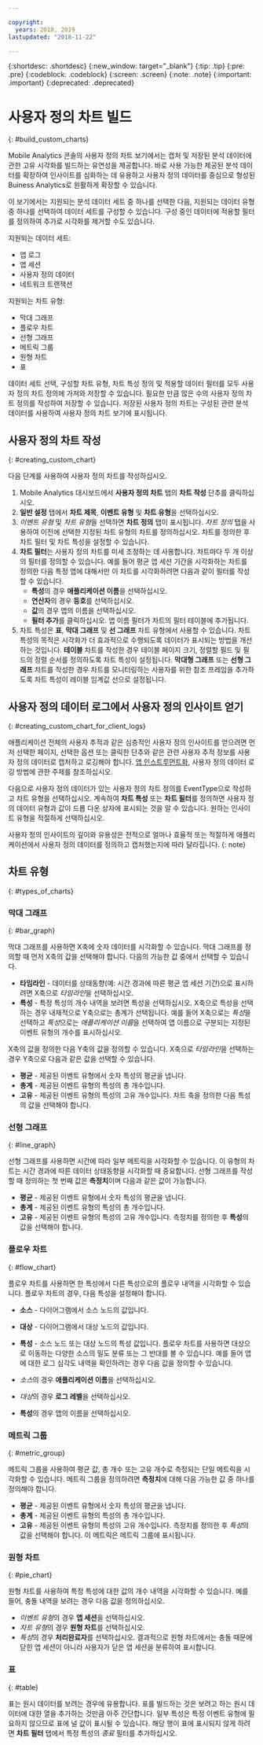 ```yaml
---

copyright:
  years: 2018, 2019
lastupdated: "2018-11-22"

---
```


{:shortdesc: .shortdesc}
{:new_window: target="_blank"}
{:tip: .tip}
{:pre: .pre}
{:codeblock: .codeblock}
{:screen: .screen}
{:note: .note}
{:important: .important}
{:deprecated: .deprecated}

# 사용자 정의 차트 빌드
{: #build_custom_charts}

Mobile Analytics 콘솔의 사용자 정의 차트 보기에서는 캡처 및 저장된 분석 데이터에 관한 고유 시각화를 빌드하는 유연성을 제공합니다. 바로 사용 가능한 제공된 분석 데이터를 확장하여 인사이트를 심화하는 데 유용하고 사용자 정의 데이터를 중심으로 형성된 Buiness Analytics로 원활하게 확장할 수 있습니다.

이 보기에서는 지원되는 분석 데이터 세트 중 하나를 선택한 다음, 지원되는 데이터 유형 중 하나를 선택하여 데이터 세트를 구성할 수 있습니다. 구성 중인 데이터에 적용할 필터를 정의하여 추가로 시각화를 제거할 수도 있습니다.  

지원되는 데이터 세트:
 * 앱 로그
 * 앱 세션
 * 사용자 정의 데이터
 * 네트워크 트랜잭션
 
지원되는 차트 유형:
 * 막대 그래프
 * 플로우 차트
 * 선형 그래프
 * 메트릭 그룹 
 * 원형 차트
 * 표
 
데이터 세트 선택, 구성할 차트 유형, 차트 특성 정의 및 적용할 데이터 필터를 모두 사용자 정의 차트 정의에 가져와 저장할 수 있습니다. 필요한 만큼 많은 수의 사용자 정의 차트 정의를 작성하여 저장할 수 있습니다. 저장된 사용자 정의 차트는 구성된 관련 분석 데이터를 사용하여 사용자 정의 차트 보기에 표시됩니다. 

## 사용자 정의 차트 작성
{: #creating_custom_chart}

다음 단계를 사용하여 사용자 정의 차트를 작성하십시오.

1.  Mobile Analytics 대시보드에서 **사용자 정의 차트** 탭의 **차트 작성** 단추를 클릭하십시오.
2.  **일반 설정** 탭에서 **차트 제목**, **이벤트 유형** 및 **차트 유형**을 선택하십시오.
3.  *이벤트 유형* 및 *차트 유형*을 선택하면 **차트 정의** 탭이 표시됩니다. *차트 정의* 탭을 사용하여 이전에 선택한 지정된 차트 유형의 차트를 정의하십시오. 차트를 정의한 후 차트 필터 및 차트 특성을 설정할 수 있습니다.
4.  **차트 필터**는 사용자 정의 차트를 미세 조정하는 데 사용합니다. 차트마다 두 개 이상의 필터를 정의할 수 있습니다. 예를 들어 평균 앱 세션 기간을 시각화하는 차트를 정의한 다음 특정 앱에 대해서만 이 차트를 시각화하려면 다음과 같이 필터를 작성할 수 있습니다.
    * **특성**의 경우 **애플리케이션 이름**을 선택하십시오.
    * **연산자**의 경우 **등호**를 선택하십시오.
    * **값**의 경우 앱의 이름을 선택하십시오.
    * **필터 추가**를 클릭하십시오.
     앱 이름 필터가 차트의 필터 테이블에 추가됩니다.
5.  차트 특성은 **표**, **막대 그래프** 및 **선 그래프** 차트 유형에서 사용할 수 있습니다. 차트 특성의 목적은 시각화가 더 효과적으로 수행되도록 데이터가 표시되는 방법을 개선하는 것입니다.
    **테이블** 차트를 작성한 경우 테이블 페이지 크기, 정렬할 필드 및 필드의 정렬 순서를 정의하도록 차트 특성이 설정됩니다.
    **막대형 그래프** 또는 **선형 그래프** 차트를 작성한 경우 차트를 모니터링하는 사용자를 위한 참조 프레임을 추가하도록 차트 특성이 레이블 임계값 선으로 설정됩니다.

## 사용자 정의 데이터 로그에서 사용자 정의 인사이트 얻기
{: #creating_custom_chart_for_client_logs}    

애플리케이션 전체의 사용자 추적과 같은 심층적인 사용자 정의 인사이트를 얻으려면 먼저 선택한 페이지, 선택한 옵션 또는 클릭한 단추와 같은 관련 사용자 추적 정보를 사용자 정의 데이터로 캡처하고 로깅해야 합니다. 
[앱 인스트루먼트화](/docs/services/mobilefoundation?topic=mobilefoundation-instrument_your_app#instrument_your_app), 사용자 정의 데이터 로깅 방법에 관한 주제를 참조하십시오.

다음으로 사용자 정의 데이터가 있는 사용자 정의 차트 정의를 EventType으로 작성하고 차트 유형을 선택하십시오. 계속하여 **차트 특성** 또는 **차트 필터**를 정의하면 사용자 정의 데이터 유형과 값이 드롭 다운 상자에 표시되는 것을 알 수 있습니다. 원하는 인사이트 유형을 적절하게 선택하십시오.  

사용자 정의 인사이트의 깊이와 유용성은 전적으로 얼마나 효율적 또는 적절하게 애플리케이션에서 사용자 정의 데이터를 정의하고 캡처했는지에 따라 달라집니다.
{: note}

## 차트 유형
{: #types_of_charts}

### 막대 그래프
{:  #bar_graph}

막대 그래프를 사용하면 X축에 숫자 데이터를 시각화할 수 있습니다. 막대 그래프를 정의할 때 먼저 X축의 값을 선택해야 합니다. 다음의 가능한 값 중에서 선택할 수 있습니다.

* **타임라인** - 데이터를 상태동향(예: 시간 경과에 따른 평균 앱 세션 기간)으로 표시하려면 X축으로 *타임라인*을 선택하십시오. 
* **특성** - 특정 특성의 개수 내역을 보려면 특성을 선택하십시오. X축으로 특성을 선택하는 경우 내재적으로 Y축으로는 총계가 선택됩니다. 예를 들어 X축으로는 *특성*을 선택하고 *특성*으로는 *애플리케이션 이름*을 선택하여 앱 이름으로 구분되는 지정된 이벤트 유형의 개수를 표시하십시오.

X축의 값을 정의한 다음 Y축의 값을 정의할 수 있습니다. X축으로 *타임라인*을 선택하는 경우 Y축으로 다음과 같은 값을 선택할 수 있습니다.

* **평균** - 제공된 이벤트 유형에서 숫자 특성의 평균을 냅니다.
* **총계** - 제공된 이벤트 유형의 특성의 총 개수입니다.
* **고유** - 제공된 이벤트 유형의 특성의 고유 개수입니다.
차트 축을 정의한 다음 특성의 값을 선택해야 합니다.

### 선형 그래프
{:  #line_graph}

선형 그래프를 사용하면 시간에 따라 일부 메트릭을 시각화할 수 있습니다. 이 유형의 차트는 시간 경과에 따른 데이터 상태동향을 시각화할 때 중요합니다. 선형 그래프를 작성할 때 정의하는 첫 번째 값은 **측정치**이며 다음과 같은 값이 가능합니다.

* **평균** - 제공된 이벤트 유형에서 숫자 특성의 평균을 냅니다.
* **총계** - 제공된 이벤트 유형의 특성의 총 개수입니다.
* **고유** - 제공된 이벤트 유형의 특성의 고유 개수입니다.
측정치를 정의한 후 **특성**의 값을 선택해야 합니다.

### 플로우 차트
{:  #flow_chart}

플로우 차트를 사용하면 한 특성에서 다른 특성으로의 플로우 내역을 시각화할 수 있습니다. 플로우 차트의 경우, 다음 특성을 설정해야 합니다.

* **소스** - 다이어그램에서 소스 노드의 값입니다.
* **대상** - 다이어그램에서 대상 노드의 값입니다.
* **특성** - 소스 노드 또는 대상 노드의 특성 값입니다.
플로우 차트를 사용하면 대상으로 이동하는 다양한 소스의 밀도 분류 또는 그 반대를 볼 수 있습니다. 예를 들어 앱에 대한 로그 심각도 내역을 확인하려는 경우 다음 값을 정의할 수 있습니다.

* *소스*의 경우 **애플리케이션 이름**을 선택하십시오.
* *대상*의 경우 **로그 레벨**을 선택하십시오.
* **특성**의 경우 앱의 이름을 선택하십시오.

### 메트릭 그룹
{:  #metric_group}

메트릭 그룹을 사용하여 평균 값, 총 개수 또는 고유 개수로 측정되는 단일 메트릭을 시각화할 수 있습니다. 메트릭 그룹을 정의하려면 **측정치**에 대해 다음 가능한 값 중 하나를 정의해야 합니다.

* **평균** - 제공된 이벤트 유형에서 숫자 특성의 평균을 냅니다.
* **총계** - 제공된 이벤트 유형의 특성의 총 개수입니다.
* **고유** - 제공된 이벤트 유형의 특성의 고유 개수입니다.
측정치를 정의한 후 *특성*의 값을 선택해야 합니다. 이 메트릭은 메트릭 그룹에 표시됩니다.

### 원형 차트
{:  #pie_chart}

원형 차트를 사용하여 특정 특성에 대한 값의 개수 내역을 시각화할 수 있습니다. 예를 들어, 충돌 내역을 보려는 경우 다음 값을 정의하십시오.

* *이벤트 유형*의 경우 **앱 세션**을 선택하십시오.
* *차트 유형*의 경우 **원형 차트**를 선택하십시오.
* *특성*의 경우 **처리완료자**를 선택하십시오.
결과적으로 원형 차트에서는 충돌 때문에 닫힌 앱 세션이 아니라 사용자가 닫은 앱 세션을 분류하여 표시합니다.

### 표
{:  #table}

표는 원시 데이터를 보려는 경우에 유용합니다. 표를 빌드하는 것은 보려고 하는 원시 데이터에 대한 열을 추가하는 것만큼 아주 간단합니다.
일부 특성은 특정 이벤트 유형에 필요하지 않으므로 표에 널 값이 표시될 수 있습니다. 해당 행이 표에 표시되지 않게 하려면 **차트 필터** 탭에서 특정 특성의 *종료* 필터를 추가하십시오.

